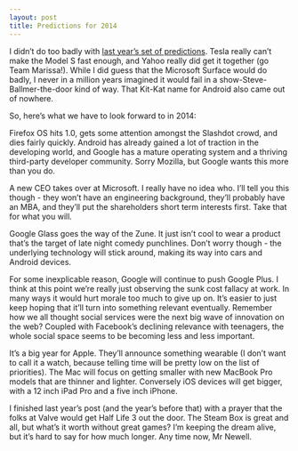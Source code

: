 ```yaml
---
layout: post
title: Predictions for 2014
---
```


I didn’t do too badly with [last year’s set of predictions][1]. Tesla really can’t make the Model S fast enough, and Yahoo really did get it together (go Team Marissa!). While I did guess that the Microsoft Surface would do badly, I never in a million years imagined it would fail in a show-Steve-Ballmer-the-door kind of way. That Kit-Kat name for Android also came out of nowhere.

So, here’s what we have to look forward to in 2014:

Firefox OS hits 1.0, gets some attention amongst the Slashdot crowd, and dies fairly quickly. Android has already gained a lot of traction in the developing world, and Google has a mature operating system and a thriving third-party developer community. Sorry Mozilla, but Google wants this more than you do. 

A new CEO takes over at Microsoft. I really have no idea who. I’ll tell you this though - they won’t have an engineering background, they’ll probably have an MBA, and they’ll put the shareholders short term interests first. Take that for what you will.

Google Glass goes the way of the Zune. It just isn’t cool to wear a product that’s the target of late night comedy punchlines. Don’t worry though - the underlying technology will stick around, making its way into cars and Android devices. 

For some inexplicable reason, Google will continue to push Google Plus. I think at this point we’re really just observing the sunk cost fallacy at work. In many ways it would hurt morale too much to give up on. It’s easier to just keep hoping that it’ll turn into something relevant eventually. Remember how we all thought social services were the next big wave of innovation on the web? Coupled with Facebook’s declining relevance with teenagers, the whole social space seems to be becoming less and less important.

It’s a big year for Apple. They’ll announce something wearable (I don’t want to call it a watch, because telling time will be pretty low on the list of priorities). The Mac will focus on getting smaller with new MacBook Pro models that are thinner and lighter. Conversely iOS devices will get bigger, with a 12 inch iPad Pro and a five inch iPhone. 

I finished last year’s post (and the year’s before that) with a prayer that the folks at Valve would get Half Life 3 out the door. The Steam Box is great and all, but what’s it worth without great games? I’m keeping the dream alive, but it’s hard to say for how much longer. Any time now, Mr Newell.

[1]: http://brianwillis.com/2012/12/30/predictions-for-2013.html
